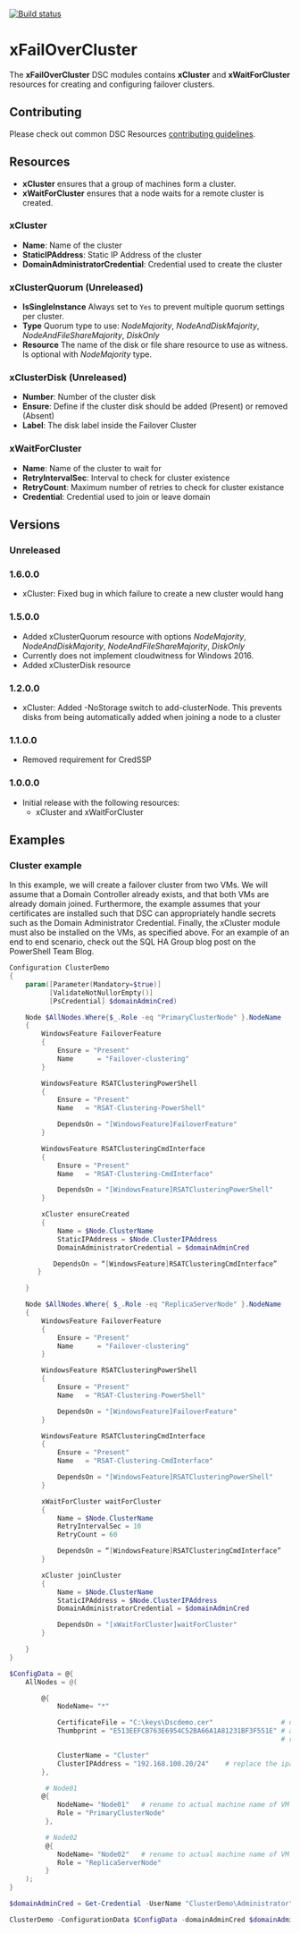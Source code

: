 [![Build status](https://ci.appveyor.com/api/projects/status/6a59vfritv4kbc7d/branch/master?svg=true)](https://ci.appveyor.com/project/PowerShell/xfailovercluster/branch/master)

# xFailOverCluster

The **xFailOverCluster** DSC modules contains **xCluster** and **xWaitForCluster** resources for creating and configuring failover clusters. 

## Contributing
Please check out common DSC Resources [contributing guidelines](https://github.com/PowerShell/DscResource.Kit/blob/master/CONTRIBUTING.md).


## Resources

* **xCluster** ensures that a group of machines form a cluster.
* **xWaitForCluster** ensures that a node waits for a remote cluster is created.

### xCluster

* **Name**: Name of the cluster
* **StaticIPAddress**: Static IP Address of the cluster
* **DomainAdministratorCredential**: Credential used to create the cluster

### xClusterQuorum (Unreleased)

* **IsSingleInstance** Always set to `Yes` to prevent multiple quorum settings per cluster.
* **Type** Quorum type to use: *NodeMajority*, *NodeAndDiskMajority*, *NodeAndFileShareMajority*, *DiskOnly*
* **Resource** The name of the disk or file share resource to use as witness. Is optional with *NodeMajority* type.  

### xClusterDisk (Unreleased)

* **Number**: Number of the cluster disk
* **Ensure**: Define if the cluster disk should be added (Present) or removed (Absent)
* **Label**: The disk label inside the Failover Cluster

### xWaitForCluster

* **Name**: Name of the cluster to wait for
* **RetryIntervalSec**: Interval to check for cluster existence
* **RetryCount**: Maximum number of retries to check for cluster existance
* **Credential**: Credential used to join or leave domain

## Versions

### Unreleased

### 1.6.0.0

* xCluster: Fixed bug in which failure to create a new cluster would hang

### 1.5.0.0

* Added xClusterQuorum resource with options *NodeMajority*, *NodeAndDiskMajority*, *NodeAndFileShareMajority*, *DiskOnly*
* Currently does not implement cloudwitness for Windows 2016.
* Added xClusterDisk resource

### 1.2.0.0

* xCluster: Added -NoStorage switch to add-clusterNode. This prevents disks from being automatically added when joining a node to a cluster

### 1.1.0.0

* Removed requirement for CredSSP

### 1.0.0.0

* Initial release with the following resources:
    - xCluster and xWaitForCluster

## Examples

### Cluster example

In this example, we will create a failover cluster from two VMs. 
We will assume that a Domain Controller already exists, and that both VMs are already domain joined. 
Furthermore, the example assumes that your certificates are installed such that DSC can appropriately handle secrets such as the Domain Administrator Credential.
Finally, the xCluster module must also be installed on the VMs, as specified above.
For an example of an end to end scenario, check out the SQL HA Group blog post on the PowerShell Team Blog.

```powershell
Configuration ClusterDemo
{
    param([Parameter(Mandatory=$true)] 
          [ValidateNotNullorEmpty()] 
          [PsCredential] $domainAdminCred)

    Node $AllNodes.Where{$_.Role -eq "PrimaryClusterNode" }.NodeName
    {
        WindowsFeature FailoverFeature
        {
            Ensure = "Present"
            Name      = "Failover-clustering"
        }

        WindowsFeature RSATClusteringPowerShell
        {
            Ensure = "Present"
            Name   = "RSAT-Clustering-PowerShell"   

            DependsOn = "[WindowsFeature]FailoverFeature"
        }

        WindowsFeature RSATClusteringCmdInterface
        {
            Ensure = "Present"
            Name   = "RSAT-Clustering-CmdInterface"

            DependsOn = "[WindowsFeature]RSATClusteringPowerShell"
        }

        xCluster ensureCreated
        {
            Name = $Node.ClusterName
            StaticIPAddress = $Node.ClusterIPAddress
            DomainAdministratorCredential = $domainAdminCred

           DependsOn = “[WindowsFeature]RSATClusteringCmdInterface”
       } 

    }

    Node $AllNodes.Where{ $_.Role -eq "ReplicaServerNode" }.NodeName
    {         
        WindowsFeature FailoverFeature
        {
            Ensure = "Present"
            Name      = "Failover-clustering"
        }

        WindowsFeature RSATClusteringPowerShell
        {
            Ensure = "Present"
            Name   = "RSAT-Clustering-PowerShell"   

            DependsOn = "[WindowsFeature]FailoverFeature"
        }

        WindowsFeature RSATClusteringCmdInterface
        {
            Ensure = "Present"
            Name   = "RSAT-Clustering-CmdInterface"

            DependsOn = "[WindowsFeature]RSATClusteringPowerShell"
        }

        xWaitForCluster waitForCluster
        {
            Name = $Node.ClusterName
            RetryIntervalSec = 10
            RetryCount = 60

            DependsOn = “[WindowsFeature]RSATClusteringCmdInterface” 
        }

        xCluster joinCluster
        {
            Name = $Node.ClusterName
            StaticIPAddress = $Node.ClusterIPAddress
            DomainAdministratorCredential = $domainAdminCred

            DependsOn = "[xWaitForCluster]waitForCluster"
        }  

    }
}

$ConfigData = @{
    AllNodes = @(

        @{
            NodeName= "*"

            CertificateFile = "C:\keys\Dscdemo.cer"                 # use your own certificate
            Thumbprint = "E513EEFCB763E6954C52BA66A1A81231BF3F551E" # assume both machines have the same certificate to hold private key
                                                                    # replace the value of thumbprint with your own.

            ClusterName = "Cluster"
            ClusterIPAddress = "192.168.100.20/24"    # replace the ipaddress of your own.
        },

         # Node01
        @{
            NodeName= "Node01"   # rename to actual machine name of VM
            Role = "PrimaryClusterNode"
         },

         # Node02
         @{
            NodeName= "Node02"   # rename to actual machine name of VM
            Role = "ReplicaServerNode"
         }
    );
}

$domainAdminCred = Get-Credential -UserName "ClusterDemo\Administrator" -Message "Enter password for private domain Administrator"

ClusterDemo -ConfigurationData $ConfigData -domainAdminCred $domainAdminCred
```
